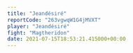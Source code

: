 ```yaml
---
title: "Jeandésiré"
reportCode: "263vgwqW1G4jMVXT"
player: "Jeandésiré"
fight: "Magtheridon"
date: 2021-07-15T18:53:21.415000+00:00
---
```

